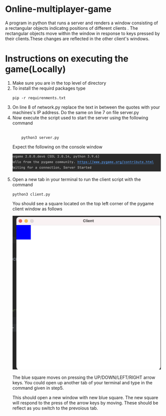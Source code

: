 # Online-multiplayer-game

A program in python that runs a server and  renders a window consisting of a rectangular objects indicatng positions of different clients . The rectangular objects move within the window in response to keys pressed by their clients.These changes are reflected in the other client's windows.

# Instructions on executing the game(Locally)

<ol>
  <li> Make sure you are in the top level of directory
  
  <li> To install the requird packages type
    
```
pip -r requirenments.txt    
```

    
<li> On line 8 of network.py replace the text in between the quotes with your machines's IP address. Do the same on line 7 on file server.py
  
  
  <li>Now execute the script used to start the server using the following command
    
```
    
    python3 server.py
```
    
Expect the following on the console window

    
 ![](output.png)<li> 
  
 Open a new tab in your terminal to run the client script with the command
  
  ```
  python3 client.py
  ```
  You should see a square located on the top left corner of the pygame client window as follows
  
   ![](Client-window.png)
  
   The blue square moves on pressing the UP/DOWN/LEFT/RIGHT arrow keys. You could open up another tab of your terminal and type in the command given in step5.
  
  
  This should open a new window with new blue square. The new square will respond to the press of the arrow keys  by moving. These should be reflect as you switch to the prevoious tab.
  
  
  
  
  
  
